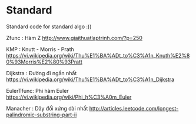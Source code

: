 # Standard
Standard code for standard algo :))

Zfunc : Hàm Z                     http://www.giaithuatlaptrinh.com/?p=250

KMP   : Knutt - Morris - Prath    https://vi.wikipedia.org/wiki/Thu%E1%BA%ADt_to%C3%A1n_Knuth%E2%80%93Morris%E2%80%93Pratt

Dijkstra :  Đường đi ngắn nhất    https://vi.wikipedia.org/wiki/Thu%E1%BA%ADt_to%C3%A1n_Dijkstra

EulerTfunc: Phi hàm Euler         https://vi.wikipedia.org/wiki/Phi_h%C3%A0m_Euler

Manacher :  Dãy đối xứng dài nhất http://articles.leetcode.com/longest-palindromic-substring-part-ii
